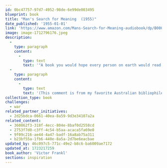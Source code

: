 ```yaml
---
id: 0bc47757-97d7-4952-98de-6e99de003495
blueprint: book
title: "Man's Search for Meaning  (1955)"
date_published: '1955-01-01'
link: 'https://www.amazon.com/Mans-Search-for-Meaning-audiobook/dp/B0006IU470/ref=sr_1_1?crid=2QCSKU9PCGBQJ&dib=eyJ2IjoiMSJ9.phUc2adLzv8edJKcJfYGiYmYQA_wfSFAPr6oNqdjFnYmt7SWN9z7L8MkQHHV_2cQ9e1OrAlIuJuRbEAKrG30GEW86C14mx6nKwAfj3lJKT-tB_ZuBuRLX8r9gWaXRr7fyiN7skb_1nM3RfS4y9Jd3jntaPVUEfCNrA7R2BFANYoT-4XFdZqjbW4v1y5RkFc2RZxRpgNinXAE0u9l_tmJhKnHjNFJPMrtB1QRrhxt4qM.SJ6wWBTRQmFSbQLWzOL_3cmeyxKOWnqtgkDtHS-jIlI&dib_tag=se&keywords=man%27s+search+for+meaning+by+viktor+frankl&qid=1712795986&sprefix=Man%27s+s%2Caps%2C171&sr=8-1'
image: image-1712796176.jpeg
description:
  -
    type: paragraph
    content:
      -
        type: text
        text: '"A book you would hope every person on earth would read. How even in the face of unimaginable terror and inhumanity  --  the Holocaust  --  we still have a choice about how we respond. Here is Frankl’s own experience and conviction that we can hold on to our dignity and humanity even when facing almost certain death."  '
  -
    type: paragraph
    content:
      -
        type: text
        text: '(This comment is from my favorite Australian bibliophile and humanitarian, Jane Sloane...   TB)'
collection_type: book
challenges:
  - war
related_partner_initiatives:
  - 2d25bdca-0661-40ea-8a59-9d3e34107a2a
related_content:
  - 360862f3-318f-4ecc-804e-8baf0d2558cd
  - 2753f7d0-c3ff-4c54-b5aa-acaca5fa69e0
  - 9f09c216-ae44-4a47-badf-16a8ab75a311
  - b23bf55a-1fb6-440e-8a5a-2d7be6eacbae
updated_by: 46c097c5-771c-49e2-b8c6-ba6009ae7172
updated_at: 1723217259
book_author: 'Victor Frankl'
sections: inspiration
---
```

